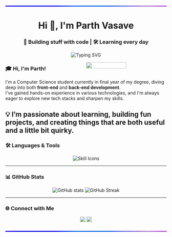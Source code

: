 <!-- Top GIF -->
<p align="center">
  <img src="https://raw.githubusercontent.com/AnderMendoza/AnderMendoza/main/assets/line-neon.gif" width="200%" height="3" />
</p>

<h1 align="center">Hi 👋, I'm Parth Vasave</h1>
<h3 align="center">🚀 Building stuff with code | 🛠️ Learning every day</h3>

<p align="center">
  <img src="https://readme-typing-svg.demolab.com/?lines=Software%20Developer;Aviation%20Enthusiast;Loves%20building%20cool%20UIs;Always%20learning%20new%20things!&center=true&width=500&height=45&font=Fira%20Code&pause=1000&color=F77F00&vCenter=true&size=22" alt="Typing SVG">
</p>
<p align="left">
  <img align="right" src="https://media0.giphy.com/media/v1.Y2lkPTc5MGI3NjExcmg5eWp1cmluM2Z4cDdjeTdiazNvMmUxdHFnenNpOHJhaDBjdGxzdCZlcD12MV9pbnRlcm5hbF9naWZfYnlfaWQmY3Q9Zw/l1BgQOc1Jj7L86BA4/giphy.gif" width="50%" height="80%" />
</p>

### 🎓 Hi, I'm Parth!

I'm a Computer Science student currently in final year of my degree, diving deep into both **front-end** and **back-end development**.  
I've gained hands-on experience in various technologies, and I'm always eager to explore new tech stacks and sharpen my skills.

💡 I’m passionate about **learning**, **building fun projects**, and creating things that are **both useful and a little bit quirky**.
---

### 🛠️ Languages & Tools

<p align="center">
  <img src="https://skillicons.dev/icons?i=python,react,cpp,js,html,css,git,github,firebase,mysql,figma,linux&theme=light" alt="Skill Icons" />
</p>

---

### 📊 GitHub Stats

<p align="center">
  <img src="https://github-readme-stats.vercel.app/api?username=omgwtfnotnow&show_icons=true&theme=tokyonight&hide_border=true" alt="GitHub stats" />
  <img src="https://github-readme-streak-stats.herokuapp.com/?user=omgwtfnotnow&theme=tokyonight&hide_border=true" alt="GitHub Streak" />
</p>

---

### 🌐 Connect with Me

<p align="center">
  <a href="mailto:parth.rk.vasave@gmail.com"><img src="https://img.shields.io/badge/Email-D14836?style=for-the-badge&logo=gmail&logoColor=white"></a>
  <a href="https://linkedin.com/in/parth-vasave"><img src="https://img.shields.io/badge/LinkedIn-0A66C2?style=for-the-badge&logo=linkedin&logoColor=white"></a>
</p>

<!-- Bottom GIF -->
<p align="center">
  <img src="https://raw.githubusercontent.com/AnderMendoza/AnderMendoza/main/assets/line-neon.gif" width="100%" height="3" />
</p>
